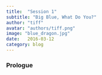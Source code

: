 ```yaml
---
title:  "Session 1"
subtitle: "Big Blue, What Do You?"
author: "tiff"
avatar: "authors/tiff.png"
image: "blue_dragon.jpg"
date:   2016-03-12
category: blog
---
```


### Prologue
